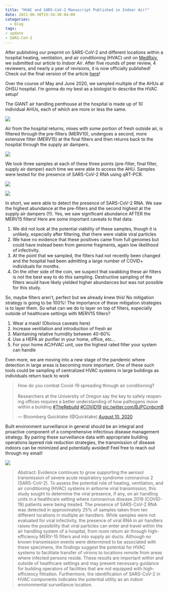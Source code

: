 ```yaml
---
title: "HVAC and SARS-CoV-2 Manuscript Published in Indoor Air!"
date: 2021-06-30T15:34:30-04:00
categories:
  - blog
tags:
- update
- SARS-CoV-2
---
```


After publishing our preprint on SARS-CoV-2 and different locations within a hospital heating, ventilation, and air conditioning (HVAC) unit on [MedRxiv](https://www.patrickfhorve.com/blog/new-SARS-CoV-2-preprint-publication/), we submitted our article to *Indoor Air*. After five rounds of peer review, 4 reviewers, and nearly a year of revisions, it is now officially published! Check out the final version of the article [here](https://onlinelibrary.wiley.com/doi/full/10.1111/ina.12898)!  

Over the course of May and June 2020, we sampled multiple of the AHUs at OHSU hospital. I’m gonna do my best as a biologist to describe the HVAC setup!

The GIANT air handling penthouse at the hospital is made up of 10 individual AHUs, each of which are more or less the same.

![ ](/assets/images/E5N8JXUVEAc1TUa.jpg)

Air from the hospital returns, mixes with some portion of fresh outside air, is filtered through the pre-filters (MERV10), undergoes a second, more extensive filter (MERV15) at the final filters and then returns back to the hospital through the supply air dampers.

![ ](/assets/images/E5N7H2JUcAwiUri.jpg)

We took three samples at each of these three points (pre-filter, final filter, supply air damper) each time we were able to access the AHU. Samples were tested for the presence of SARS-CoV-2 RNA using qRT-PCR.

![ ](/assets/images/E5N7kjBVIAE7rbm.jpg)

![ ](/assets/images/E5N8MkQVkAItkNd.jpg)

In short, we were able to detect the presence of SARS-CoV-2 RNA. We saw the highest abundance at the pre-filters and the second highest at the supply air dampers (!!). Yes, we saw significant abundance AFTER the MERV15 filters! Here are some important caveats to that data:
1. We did not look at the potential viability of these samples, though it is unlikely, especially after filtering, that there were viable viral particles
2. We have no evidence that these positives came from full genomes but could have instead been from genome fragments, again low likelihood of infectivity.
3. At the point that we sampled, the filters had not recently been changed and the hospital had been admitting a large number of COVID+ individuals for months.
4. On the other side of the coin, we suspect that swabbing these air filters is not the best way to do this sampling. Destructive sampling of the filters would have likely yielded higher abundances but was not possible for this study.

So, maybe filters aren’t, perfect but we already knew this! No mitigation strategy is going to be 100%! The importance of these mitigation strategies is to layer them. So what can we do to layer on top of filters, especially outside of healthcare settings with MERV15 filters?
1. Wear a mask! (Obvious caveats  here)
2. Increase ventilation and introduction of fresh air
3. Maintaining relative humidity between 40-60%
4. Use a HEPA air purifier in your home, office, etc…
5. For your home AC/HVAC unit, use the highest rated filter your system can handle

Even more, we are moving into a new stage of the pandemic where detection in large areas is becoming more important. One of these such tools could be sampling of centralized HVAC systems in large buildings as individuals return back to work

<blockquote class="twitter-tweet"><p lang="en" dir="ltr">How do you combat Covid-19 spreading through air conditioning?<br><br>Researchers at the University of Oregon say the key to safely reopening offices requires a better understanding of how pathogens move within a building <a href="https://twitter.com/hashtag/TheRebuild?src=hash&amp;ref_src=twsrc%5Etfw">#TheRebuild</a> <a href="https://twitter.com/hashtag/COVID19?src=hash&amp;ref_src=twsrc%5Etfw">#COVID19</a> <a href="https://t.co/BJPCcnbcmB">pic.twitter.com/BJPCcnbcmB</a></p>&mdash; Bloomberg Quicktake (@Quicktake) <a href="https://twitter.com/Quicktake/status/1292914426954358785?ref_src=twsrc%5Etfw">August 10, 2020</a></blockquote> <script async src="https://platform.twitter.com/widgets.js" charset="utf-8"></script>

Built environment surveillance in general should be an integral and proactive component of a comprehensive infectious disease management strategy. By pairing these surveillance data with appropriate building operations layered risk reduction strategies, the transmission of disease indoors can be minimized and potentially avoided! Feel free to reach out through my email!

![ ](/assets/images/IndoorAir.jpg)

>Abstract:
>Evidence continues to grow supporting the aerosol transmission of severe acute respiratory syndrome coronavirus 2 (SARS-CoV-2). To assess the potential role of heating, ventilation, and air conditioning (HVAC) systems in airborne viral transmission, this study sought to determine the viral presence, if any, on air handling units in a healthcare setting where coronavirus disease 2019 (COVID-19) patients were being treated. The presence of SARS-CoV-2 RNA was detected in approximately 25% of samples taken from ten different locations in multiple air handlers. While samples were not evaluated for viral infectivity, the presence of viral RNA in air handlers raises the possibility that viral particles can enter and travel within the air handling system of a hospital, from room return air through high-efficiency MERV-15 filters and into supply air ducts. Although no known transmission events were determined to be associated with these specimens, the findings suggest the potential for HVAC systems to facilitate transfer of virions to locations remote from areas where infected persons reside. These results are important within and outside of healthcare settings and may present necessary guidance for building operators of facilities that are not equipped with high-efficiency filtration. Furthermore, the identification of SARS-CoV-2 in HVAC components indicates the potential utility as an indoor environmental surveillance location.
